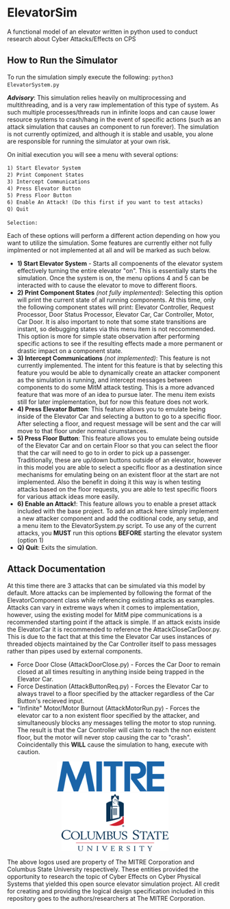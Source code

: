 # ElevatorSim
A functional model of an elevator written in python used to conduct research about Cyber Attacks/Effects on CPS

## How to Run the Simulator

To run the simulation simply execute the following:
`python3 ElevatorSystem.py`

***Advisory***: This simulation relies heavily on multiprocessing and multithreading, and is a very raw implementation of this type of system. As such multiple processes/threads run in infinite loops and can cause lower resource systems to crash/hang in the event of specific actions (such as an attack simulation that causes an component to run forever). The simulation is not currently optimized, and although it is stable and usable, you alone are responsible for running the simulator at your own risk.

On initial execution you will see a menu with several options:

```
1) Start Elevator System
2) Print Component States
3) Intercept Communications
4) Press Elevator Button
5) Press Floor Button
6) Enable An Attack! (Do this first if you want to test attacks)
Q) Quit

Selection:
```

Each of these options will perform a different action depending on how you want to utilize the simulation. Some features are currently either not fully implmented or not implemented at all and will be marked as such below.

- **1) Start Elevator System** - Starts all compoenents of the elevator system effectively turning the entire elevator "on". This is essentially starts the simulation. Once the system is on, the menu options 4 and 5 can be interacted with to cause the elevator to move to different floors.
- **2) Print Component States** *(not fully implemented)*: Selecting this option will print the current state of all running components. At this time, only the following component states will print: Elevator Controller, Request Processor, Door Status Processor, Elevator Car, Car Controller, Motor, Car Door. It is also important to note that some state transitions are instant, so debugging states via this menu item is not reccommended. This option is more for simple state observation after performing specific actions to see if the resulting effects made a more permanent or drastic impact on a component state.
- **3) Intercept Communications** *(not implemented)*: This feature is not currently implemented. The intent for this feature is that by selecting this feature you would be able to dynamically create an attacker component as the simulation is running, and intercept messages between components to do some MitM attack testing. This is a more advanced feature that was more of an idea to pursue later. The menu item exists still for later implementation, but for now this feature does not work.
- **4) Press Elevator Button**: This feature allows you to emulate being inside of the Elevator Car and selecting a button to go to a specific floor. After selecting a floor, and request message will be sent and the car will move to that floor under normal cirumstances.
- **5) Press Floor Button**: This feature allows you to emulate being outside of the Elevator Car and on certain Floor so that you can select the floor that the car will need to go to in order to pick up a passenger. Traditionally, these are up/down buttons outside of an elevator, however in this model you are able to select a specific floor as a destination since mechanisms for emulating being on an existent floor at the start are not implemented. Also the benefit in doing it this way is when testing attacks based on the floor requests, you are able to test specific floors for various attack ideas more easily.
- **6) Enable an Attack!**: This feature allows you to enable a preset attack included with the base project. To add an attack here simply implement a new attacker component and add the coditional code, any setup, and a menu item to the ElevatorSystem.py script. To use any of the current attacks, you **MUST** run this options **BEFORE** starting the elevator system (option 1)
- **Q) Quit**: Exits the simulation.

## Attack Documentation
At this time there are 3 attacks that can be simulated via this model by default. More attacks can be implemented by following the format of the ElevatorComponent class while referencing existing attacks as examples. Attacks can vary in extreme ways when it comes to implementation, however, using the existing model for MitM pipe communications is a recommended starting point if the attack is simple. If an attack exists inside the ElevatorCar it is recommended to reference the AttackCloseCarDoor.py. This is due to the fact that at this time the Elevator Car uses instances of threaded objects maintained by the Car Controller itself to pass messages rather than pipes used by external components.

- Force Door Close (AttackDoorClose.py) - Forces the Car Door to remain closed at all times resulting in anything inside being trapped in the Elevator Car.
- Force Destination (AttackButtonReq.py) - Forces the Elevator Car to always travel to a floor specified by the attacker regardless of the Car Button's recieved input.
- "Infinite" Motor/Motor Burnout (AttackMotorRun.py) - Forces the elevator car to a non existent floor specified by the attacker, and simultaneously blocks any messages telling the motor to stop running. The result is that the Car Controller will claim to reach the non existent floor, but the motor will never stop causing the car to "crash". Coincidentally this **WILL** cause the simulation to hang, execute with caution.

<p align="middle">
<img src="mitre-logo.png" width=250/>&nbsp&nbsp&nbsp&nbsp&nbsp<img src="csu-logo.png" width=250/>
</p>
The above logos used are property of The MITRE Corporation and Columbus State University respectively. These entities provided the opportunity to research the topic of Cyber Effects on Cyber Physical Systems that yielded this open source elevator simulation project. All credit for creating and providing the logical design specification included in this repository goes to the authors/researchers at The MITRE Corporation.
